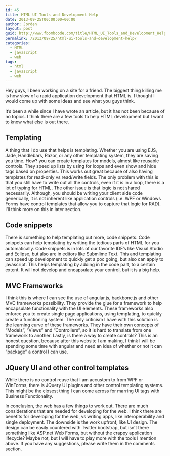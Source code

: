 ```yaml
---
id: 45
title: HTML UI Tools and Development Help
date: 2013-09-25T00:00:00+00:00
author: Jorden
layout: post
guid: http://www.fbombcode.com/title/HTML_UI_Tools_and_Development_Help
permalink: /2013/09/25/html-ui-tools-and-development-help/
categories:
  - HTML
  - javascript
  - web
tags:
  - html
  - javascript
  - web
---
```

 <p> Hey guys, I been working on a site for a friend. The biggest thing killing me is how slow of a rapid application development that HTML is. I thought I would come up with some ideas and see what you guys think. </p> <p> It&#8217;s been a while since I have wrote an article, but it has not been because of no topics. I think there are a few tools to help HTML development but I want to know what else is out there. </p> <h2> Templating </h2> <p> A thing that I do use that helps is templating. Whether you are using EJS, Jade, Handlebars, Razor, or any other templating system, they are saving you time. How? you can create templates for models, almost like reusable controls. They speed up lists by using for loops and even show and hide tags based on properties. This works out great because of also having templates for read-only vs read/write fields. The only problem with this is that you still have to write out all the controls, even if it is in a loop, there is a lot of typing for HTML. The other issue is that logic is not shared necessarily. Although, you should be writing your client side code generically, it is not inherent like application controls (i.e. WPF or Windows Forms have control templates that allow you to capture that logic for RAD). I&#8217;ll think more on this in later section. </p> <h2> Code snippets </h2> <p> There is something to help templating out more, code snippets. Code snippets can help templating by writing the tedious parts of HTML for you automatically. Code snippets is in lots of our favorite IDE&#8217;s like Visual Studio and Eclipse, but also are in editors like Submlime Text. This and templating can speed up development to quickly get a poc going, but also can apply to javascript. This helps templating by adding in the code part, to a certain extent. It will not develop and encapsulate your control, but it is a big help. </p> <h2> MVC Frameworks </h2> <p> I think this is where I can see the use of angular.js, backbone.js and other MVC frameworks possibility. They provide the glue for a framework to help encapsulate functionality with the UI elements. These frameworks also enforce you to create single page applications, using templating, to quickly create a functioning system. The only criticism I have with this solution is the learning curve of these frameworks. They have their own concepts of &#8220;Models&#8221;, &#8220;Views&#8221; and &#8220;Controllers&#8221;, so it is hard to translate from one framework to another. Lastly, is there a way to create controls? This is an honest question, because after this website I am making, I think I will be spending some time with angular and need an idea of whether or not it can &#8220;package&#8221; a control I can use. </p> <h2> JQuery UI and other control templates </h2> <p> While there is no control reuse that I am accustom to from WPF or WinForms, there is JQuery UI plugins and other control templating systems. This might be the closest thing I can come across for marring UI tags with Business Functionality. </p> <p> In conclusion, the web has a few things to work out. There are much considerations that are needed for developing for the web. I think there are benefits for developing for the web, vs writing apps, like interoperability and single deployment. The downside is the work upfront, like UI design. The design can be easily countered with Twitter bootstrap, but isn&#8217;t there something like ASP.net Web Forms, but without the crappy application lifecycle? Maybe not, but I will have to play more with the tools I mention above. If you have any suggestions, please write them in the comments section. </p>